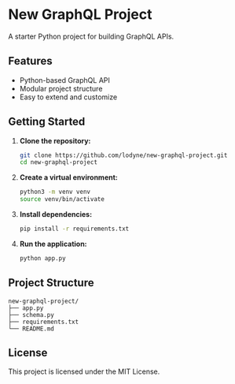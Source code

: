 # New GraphQL Project

A starter Python project for building GraphQL APIs.

## Features

- Python-based GraphQL API
- Modular project structure
- Easy to extend and customize

## Getting Started

1. **Clone the repository:**

    ```bash
    git clone https://github.com/lodyne/new-graphql-project.git
    cd new-graphql-project
    ```

2. **Create a virtual environment:**

    ```bash
    python3 -m venv venv
    source venv/bin/activate
    ```

3. **Install dependencies:**

    ```bash
    pip install -r requirements.txt
    ```

4. **Run the application:**

    ```bash
    python app.py
    ```

## Project Structure

```
new-graphql-project/
├── app.py
├── schema.py
├── requirements.txt
└── README.md
```

## License

This project is licensed under the MIT License.